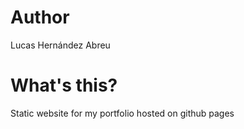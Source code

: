 # Author
Lucas Hernández Abreu

# What's this? 
Static website for my portfolio hosted on github pages
